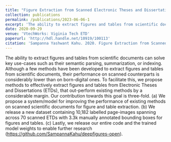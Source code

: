 ```yaml
---
title: "Figure Extraction from Scanned Electronic Theses and Dissertations."
collection: publications
permalink: /publications/2023-06-06-1
excerpt: 'The ability to extract figures and tables from scientific documents can solve key use-cases such as their semantic parsing, summarization, or indexing.  …'
date: 2020-09-29
venue: 'VtechWorks: Viginia Tech ETD'
paperurl: 'http://hdl.handle.net/10919/100113'
citation: 'Sampanna Yashwant Kahu. 2020. Figure Extraction from Scanned Electronic Theses and Dissertations. Thesis. Virginia Tech. https://vtechworks.lib.vt.edu/handle/ 10919/100113'
---
```

The ability to extract figures and tables from scientific documents can solve key use-cases such as their semantic parsing, summarization, or indexing. Although a few methods have been developed to extract figures and tables from scientific documents, their performance on scanned counterparts is considerably lower than on born-digital ones. To facilitate this, we propose methods to effectively extract figures and tables from Electronic Theses and Dissertations (ETDs), that out-perform existing methods by a considerable margin. Our contribution towards this goal is three-fold. (a) We propose a system/model for improving the performance of existing methods on scanned scientific documents for figure and table extraction. (b) We release a new dataset containing 10,182 labelled page-images spanning across 70 scanned ETDs with 3.3k manually annotated bounding boxes for figures and tables. (c) Lastly, we release our entire code and the trained model weights to enable further research (https://github.com/SampannaKahu/deepfigures-open).

